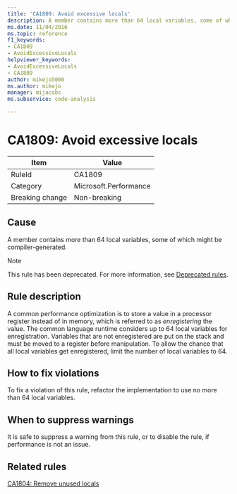 ```yaml
---
title: 'CA1809: Avoid excessive locals'
description: A member contains more than 64 local variables, some of which might be compiler-generated.
ms.date: 11/04/2016
ms.topic: reference
f1_keywords:
- CA1809
- AvoidExcessiveLocals
helpviewer_keywords:
- AvoidExcessiveLocals
- CA1809
author: mikejo5000
ms.author: mikejo
manager: mijacobs
ms.subservice: code-analysis

---
```


# CA1809: Avoid excessive locals

|Item|Value|
|-|-|
|RuleId|CA1809|
|Category|Microsoft.Performance|
|Breaking change|Non-breaking|

## Cause

A member contains more than 64 local variables, some of which might be compiler-generated.

> [!NOTE]
> This rule has been deprecated. For more information, see [Deprecated rules](fxcop-unported-deprecated-rules.md).

## Rule description

A common performance optimization is to store a value in a processor register instead of in memory, which is referred to as *enregistering* the value. The common language runtime considers up to 64 local variables for enregistration. Variables that are not enregistered are put on the stack and must be moved to a register before manipulation. To allow the chance that all local variables get enregistered, limit the number of local variables to 64.

## How to fix violations

To fix a violation of this rule, refactor the implementation to use no more than 64 local variables.

## When to suppress warnings

It is safe to suppress a warning from this rule, or to disable the rule, if performance is not an issue.

## Related rules

[CA1804: Remove unused locals](../code-quality/ca1804.md)
